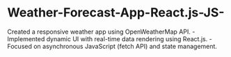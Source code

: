 # Weather-Forecast-App-React.js-JS-
Created a responsive weather app using OpenWeatherMap API. - Implemented dynamic UI with real-time data rendering using React.js. - Focused on asynchronous JavaScript (fetch API) and state management.
